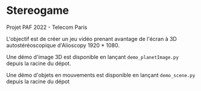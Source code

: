 # Stereogame

Projet PAF 2022 - Telecom Paris

L'objectif est de créer un jeu vidéo prenant avantage de l'écran à 3D autostéréoscopique d'Alioscopy 1920 * 1080.

Une démo d'image 3D est disponible en lançant `demo_planetImage.py` depuis la racine du dépot.

Une démo d'objets en mouvements est disponible en lançant `demo_scene.py` depuis la racine du dépot